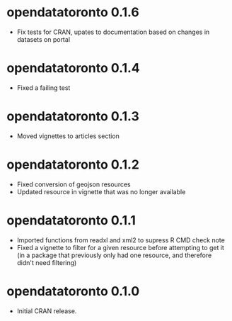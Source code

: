 # opendatatoronto 0.1.6

* Fix tests for CRAN, upates to documentation based on changes in datasets on portal

# opendatatoronto 0.1.4

* Fixed a failing test

# opendatatoronto 0.1.3

* Moved vignettes to articles section

# opendatatoronto 0.1.2

* Fixed conversion of geojson resources
* Updated resource in vignette that was no longer available

# opendatatoronto 0.1.1

* Imported functions from readxl and xml2 to supress R CMD check note
* Fixed a vignette to filter for a given resource before attempting to get it (in a package that previously only had one resource, and therefore didn't need filtering) 

# opendatatoronto 0.1.0

* Initial CRAN release.
